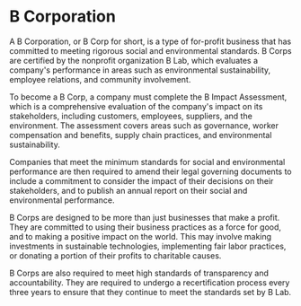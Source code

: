 # B Corporation

A B Corporation, or B Corp for short, is a type of for-profit business that has committed to meeting rigorous social and environmental standards. B Corps are certified by the nonprofit organization B Lab, which evaluates a company's performance in areas such as environmental sustainability, employee relations, and community involvement.

To become a B Corp, a company must complete the B Impact Assessment, which is a comprehensive evaluation of the company's impact on its stakeholders, including customers, employees, suppliers, and the environment. The assessment covers areas such as governance, worker compensation and benefits, supply chain practices, and environmental sustainability.

Companies that meet the minimum standards for social and environmental performance are then required to amend their legal governing documents to include a commitment to consider the impact of their decisions on their stakeholders, and to publish an annual report on their social and environmental performance.

B Corps are designed to be more than just businesses that make a profit. They are committed to using their business practices as a force for good, and to making a positive impact on the world. This may involve making investments in sustainable technologies, implementing fair labor practices, or donating a portion of their profits to charitable causes.

B Corps are also required to meet high standards of transparency and accountability. They are required to undergo a recertification process every three years to ensure that they continue to meet the standards set by B Lab.
